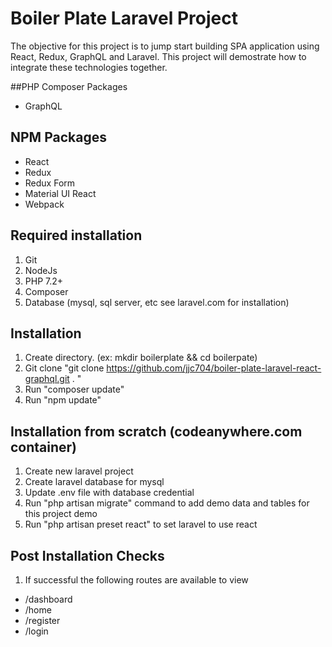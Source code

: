# Boiler Plate Laravel Project 

The objective for this project is to jump start building SPA application using React, Redux, GraphQL and Laravel.
This project will demostrate how to integrate these technologies together.

##PHP Composer Packages
* GraphQL

## NPM Packages
* React
* Redux
* Redux Form
* Material UI React
* Webpack

## Required installation
1) Git
2) NodeJs
3) PHP 7.2+
4) Composer
5) Database (mysql, sql server, etc see laravel.com for installation)

## Installation
1) Create directory. (ex: mkdir boilerplate && cd boilerpate)
2) Git clone "git clone https://github.com/jjc704/boiler-plate-laravel-react-graphql.git . "
2) Run "composer update"
3) Run "npm update"

## Installation from scratch (codeanywhere.com container)
1) Create new laravel project
2) Create laravel database for mysql
2) Update .env file with database credential
3) Run "php artisan migrate" command to add demo data and tables for this project demo
4) Run "php artisan preset react" to set laravel to use react

## Post Installation Checks
1) If successful the following routes are available to view
* /dashboard
* /home
* /register
* /login
